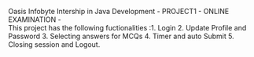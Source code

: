 Oasis Infobyte Intership in Java Development - PROJECT1 - ONLINE EXAMINATION -                 
This project has the following fuctionalities :1. Login
2. Update Profile and Password
3. Selecting answers for MCQs
4. Timer and auto Submit
5. Closing session and Logout.
